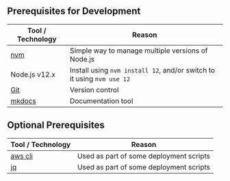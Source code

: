 ## Prerequisites for Development

Tool / Technology | Reason
---|---
[nvm](https://github.com/creationix/nvm) | Simple way to manage multiple versions of Node.js
Node.js v12.x | Install using `nvm install 12`, and/or switch to it using `nvm use 12`
[Git](https://git-scm.com/downloads) | Version control
[mkdocs](http://www.mkdocs.org/#installation) | Documentation tool

## Optional Prerequisites
Tool / Technology | Reason
---|---
[aws cli](http://docs.aws.amazon.com/cli/latest/userguide/installing.html) | Used as part of some deployment scripts
[jq](https://stedolan.github.io/jq/download/) | Used as part of some deployment scripts



